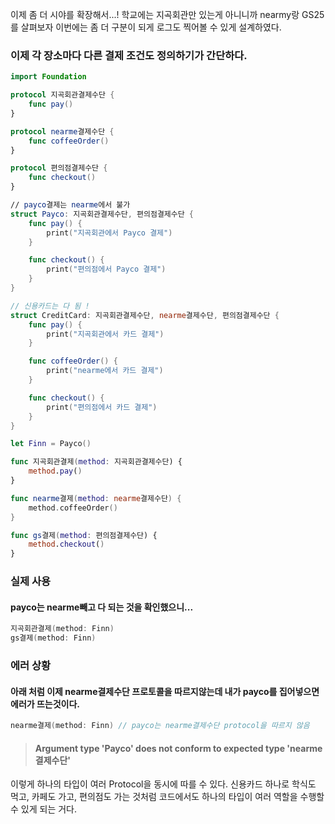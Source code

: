 이제 좀 더 시야를 확장해서...! 
학교에는 지곡회관만 있는게 아니니까 nearmy랑 GS25를 살펴보자
이번에는 좀 더 구분이 되게 로그도 찍어볼 수 있게 설계하였다. 
### 이제 각 장소마다 다른 결제 조건도 정의하기가 간단하다. 

```swift
import Foundation

protocol 지곡회관결제수단 {
    func pay()
}

protocol nearme결제수단 {
    func coffeeOrder()
}

protocol 편의점결제수단 {
    func checkout()
}

// payco결제는 nearme에서 불가 
struct Payco: 지곡회관결제수단, 편의점결제수단 {
    func pay() {
        print("지곡회관에서 Payco 결제")
    }

    func checkout() {
        print("편의점에서 Payco 결제")
    }
}

// 신용카드는 다 됨 ! 
struct CreditCard: 지곡회관결제수단, nearme결제수단, 편의점결제수단 {
    func pay() {
        print("지곡회관에서 카드 결제")
    }

    func coffeeOrder() {
        print("nearme에서 카드 결제")
    }

    func checkout() {
        print("편의점에서 카드 결제")
    }
}

let Finn = Payco()

func 지곡회관결제(method: 지곡회관결제수단) {
    method.pay()
}

func nearme결제(method: nearme결제수단) {
    method.coffeeOrder()
}

func gs결제(method: 편의점결제수단) {
    method.checkout()
}
```

### 실제 사용
#### payco는 nearme빼고 다 되는 것을 확인했으니...
```swift
지곡회관결제(method: Finn) 
gs결제(method: Finn) 
```
### 에러 상황
#### 아래 처럼 이제 nearme결제수단 프로토콜을 따르지않는데 내가 payco를 집어넣으면 에러가 뜨는것이다. 
```swift
nearme결제(method: Finn) // payco는 nearme결제수단 protocol을 따르지 않음
```
>#### Argument type 'Payco' does not conform to expected type 'nearme결제수단'

이렇게 하나의 타입이 여러 Protocol을 동시에 따를 수 있다. 
신용카드 하나로 학식도 먹고, 카페도 가고, 편의점도 가는 것처럼 코드에서도 하나의 타입이 여러 역할을 수행할 수 있게 되는 거다.